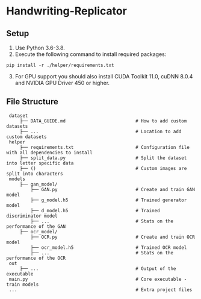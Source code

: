 # Handwriting-Replicator

## Setup

1. Use Python 3.6-3.8.
2. Execute the following command to install required packages:

```
pip install -r ./helper/requirements.txt
```

3. For GPU support you should also install CUDA Toolkit 11.0, cuDNN 8.0.4 and NVIDIA GPU Driver 450 or higher.

## File Structure

     dataset
         ├── DATA_GUIDE.md                          # How to add custom datasets
         ├── ...                                    # Location to add custom datasets
     helper
         ├── requirements.txt                       # Configuration file with all dependencies to install
         ├── split_data.py                          # Split the dataset into letter specific data
         ├── ()                                     # Custom images are split into characters
     models
         ├── gan_model/
             ├── GAN.py                             # Create and train GAN model
             ├── g_model.h5                         # Trained generator model
             ├── d_model.h5                         # Trained discriminator model
             ├── ...                                # Stats on the performance of the GAN
         ├── ocr_model/
             ├── OCR.py                             # Create and train OCR model
             ├── ocr_model.h5                       # Trained OCR model
             ├── ...                                # Stats on the performance of the OCR
     out
         ├── ...                                    # Output of the executable
     main.py                                        # Core executable - train models
     ...                                            # Extra project files
